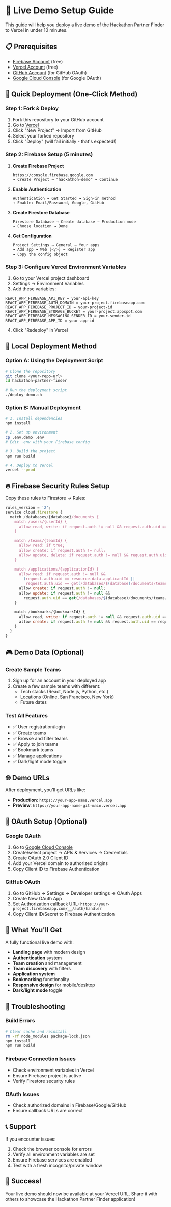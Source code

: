 # 🚀 Live Demo Setup Guide

This guide will help you deploy a live demo of the Hackathon Partner Finder to Vercel in under 10 minutes.

## 📋 Prerequisites

- [Firebase Account](https://firebase.google.com) (free)
- [Vercel Account](https://vercel.com) (free)
- [GitHub Account](https://github.com) (for GitHub OAuth)
- [Google Cloud Console](https://console.cloud.google.com) (for Google OAuth)

## 🎯 Quick Deployment (One-Click Method)

### Step 1: Fork & Deploy
1. Fork this repository to your GitHub account
2. Go to [Vercel](https://vercel.com)
3. Click "New Project" → Import from GitHub
4. Select your forked repository
5. Click "Deploy" (will fail initially - that's expected!)

### Step 2: Firebase Setup (5 minutes)

1. **Create Firebase Project**
   ```
   https://console.firebase.google.com
   → Create Project → "hackathon-demo" → Continue
   ```

2. **Enable Authentication**
   ```
   Authentication → Get Started → Sign-in method
   → Enable: Email/Password, Google, GitHub
   ```

3. **Create Firestore Database**
   ```
   Firestore Database → Create database → Production mode
   → Choose location → Done
   ```

4. **Get Configuration**
   ```
   Project Settings → General → Your apps
   → Add app → Web (</>) → Register app
   → Copy the config object
   ```

### Step 3: Configure Vercel Environment Variables

1. Go to your Vercel project dashboard
2. Settings → Environment Variables
3. Add these variables:

```
REACT_APP_FIREBASE_API_KEY = your-api-key
REACT_APP_FIREBASE_AUTH_DOMAIN = your-project.firebaseapp.com
REACT_APP_FIREBASE_PROJECT_ID = your-project-id
REACT_APP_FIREBASE_STORAGE_BUCKET = your-project.appspot.com
REACT_APP_FIREBASE_MESSAGING_SENDER_ID = your-sender-id
REACT_APP_FIREBASE_APP_ID = your-app-id
```

4. Click "Redeploy" in Vercel

## 🔧 Local Deployment Method

### Option A: Using the Deployment Script

```bash
# Clone the repository
git clone <your-repo-url>
cd hackathon-partner-finder

# Run the deployment script
./deploy-demo.sh
```

### Option B: Manual Deployment

```bash
# 1. Install dependencies
npm install

# 2. Set up environment
cp .env.demo .env
# Edit .env with your Firebase config

# 3. Build the project
npm run build

# 4. Deploy to Vercel
vercel --prod
```

## 🔥 Firebase Security Rules Setup

Copy these rules to Firestore → Rules:

```javascript
rules_version = '2';
service cloud.firestore {
  match /databases/{database}/documents {
    match /users/{userId} {
      allow read, write: if request.auth != null && request.auth.uid == userId;
    }
    
    match /teams/{teamId} {
      allow read: if true;
      allow create: if request.auth != null;
      allow update, delete: if request.auth != null && request.auth.uid == resource.data.creatorId;
    }
    
    match /applications/{applicationId} {
      allow read: if request.auth != null && 
        (request.auth.uid == resource.data.applicantId || 
         request.auth.uid == get(/databases/$(database)/documents/teams/$(resource.data.teamId)).data.creatorId);
      allow create: if request.auth != null;
      allow update: if request.auth != null && 
        request.auth.uid == get(/databases/$(database)/documents/teams/$(resource.data.teamId)).data.creatorId;
    }
    
    match /bookmarks/{bookmarkId} {
      allow read, write: if request.auth != null && request.auth.uid == resource.data.userId;
      allow create: if request.auth != null && request.auth.uid == request.resource.data.userId;
    }
  }
}
```

## 🎮 Demo Data (Optional)

### Create Sample Teams
1. Sign up for an account in your deployed app
2. Create a few sample teams with different:
   - Tech stacks (React, Node.js, Python, etc.)
   - Locations (Online, San Francisco, New York)
   - Future dates

### Test All Features
- ✅ User registration/login
- ✅ Create teams
- ✅ Browse and filter teams
- ✅ Apply to join teams
- ✅ Bookmark teams
- ✅ Manage applications
- ✅ Dark/light mode toggle

## 🌐 Demo URLs

After deployment, you'll get URLs like:
- **Production**: `https://your-app-name.vercel.app`
- **Preview**: `https://your-app-name-git-main.vercel.app`

## 🔧 OAuth Setup (Optional)

### Google OAuth
1. Go to [Google Cloud Console](https://console.cloud.google.com)
2. Create/select project → APIs & Services → Credentials
3. Create OAuth 2.0 Client ID
4. Add your Vercel domain to authorized origins
5. Copy Client ID to Firebase Authentication

### GitHub OAuth
1. Go to GitHub → Settings → Developer settings → OAuth Apps
2. Create New OAuth App
3. Set Authorization callback URL: `https://your-project.firebaseapp.com/__/auth/handler`
4. Copy Client ID/Secret to Firebase Authentication

## 🎯 What You'll Get

A fully functional live demo with:
- **Landing page** with modern design
- **Authentication** system
- **Team creation** and management
- **Team discovery** with filters
- **Application system**
- **Bookmarking** functionality
- **Responsive design** for mobile/desktop
- **Dark/light mode** toggle

## 🐛 Troubleshooting

### Build Errors
```bash
# Clear cache and reinstall
rm -rf node_modules package-lock.json
npm install
npm run build
```

### Firebase Connection Issues
- Check environment variables in Vercel
- Ensure Firebase project is active
- Verify Firestore security rules

### OAuth Issues
- Check authorized domains in Firebase/Google/GitHub
- Ensure callback URLs are correct

## 📞 Support

If you encounter issues:
1. Check the browser console for errors
2. Verify all environment variables are set
3. Ensure Firebase services are enabled
4. Test with a fresh incognito/private window

## 🎉 Success!

Your live demo should now be available at your Vercel URL. Share it with others to showcase the Hackathon Partner Finder application!